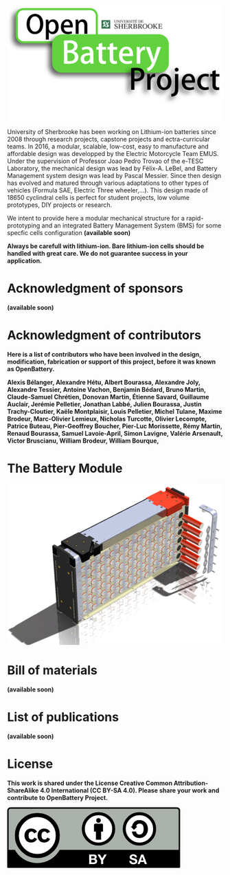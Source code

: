 <img src="OpenBattery_Project_Logo.png" alt="Module" class="center">

University of Sherbrooke has been working on Lithium-ion batteries since 2008 through research projects, capstone projects and ectra-curricular teams. In 2016, a modular, scalable, low-cost, easy to manufacture and affordable design was developped by the Electric Motorcycle Team EMUS. Under the supervision of Professor Joao Pedro Trovao of the e-TESC Laboratory, the mechanical design was lead by Félix-A. LeBel, and Battery Management system design was lead by Pascal Messier. Since then design has evolved and matured through various adaptations to other types of vehicles (Formula SAE, Electric Three wheeler,...). This design made of 18650 cyclindral cells is perfect for student projects, low volume prototypes, DIY projects or research. 

We intent to provide here a modular mechanical structure for a rapid-prototyping and an integrated Battery Management System (BMS) for some specfic cells configuration <b>(available soon)<b> 

<b> Always be carefull with lithium-ion. Bare lithium-ion cells should be handled with great care. We do not guarantee success in your application. <b>
 
# Acknowledgment of sponsors
<b>(available soon)<b> 

# Acknowledgment of contributors

Here is a list of contributors  who have been involved in the design, modification, fabrication or support of this project, before it was known as OpenBattery.


Alexis Bélanger,
Alexandre Hétu,
Albert Bourassa,
Alexandre Joly,
Alexandre Tessier,
Antoine Vachon,
Benjamin Bédard,
Bruno Martin,
Claude-Samuel Chrétien,
Donovan Martin,
Étienne Savard,
Guillaume Auclair,
Jerémie Pelletier,
Jonathan Labbé,
Julien Bourassa,
Justin Trachy-Cloutier,
Kaële Montplaisir,
Louis Pelletier,
Michel Tulane,
Maxime Brodeur,
Marc-Olivier Lemieux,
Nicholas Turcotte,
Olivier Lecompte,
Patrice Buteau,
Pier-Geoffrey Boucher,
Pier-Luc Morissette,
Rémy Martin,
Renaud Bourassa,
Samuel Lavoie-April,
Simon Lavigne,
Valérie Arsenault,
Victor Bruscianu,
William Brodeur,
William Bourque,

# The Battery Module

<img src="Module_EMUS.png" alt="Module" class="center">

# Bill of materials

<b>(available soon)<b> 
 
# List of publications

<b>(available soon)<b>  

# License
This work is shared under the License Creative Common Attribution-ShareAlike 4.0 International (CC BY-SA 4.0). Please share your work and contribute to OpenBattery Project.

 <img src="by-sa.png" alt="By-Sa" class="center">
 
<!--# Graphic identification 
The following logo must be used to identify the project in publications. Prototypes or vehicules powered by a lithium-ion battery system made of OpenBattery modules must bare the following logo.
  <img src="OpenBattery.png" alt="By-Sa" class="center">-->
